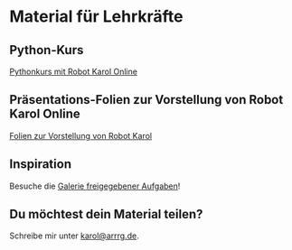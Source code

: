 # Material für Lehrkräfte

## Python-Kurs

<a href="https://raw.githubusercontent.com/Entkenntnis/robot-karol-online/main/material/Pythonkurs_mit_Robot_Karol_Online.pdf">Pythonkurs mit Robot Karol Online</a>

## Präsentations-Folien zur Vorstellung von Robot Karol Online

<a href="https://raw.githubusercontent.com/Entkenntnis/robot-karol-online/main/material/robot_karol_online_vorstellung.pdf">Folien zur Vorstellung von Robot Karol</a>

## Inspiration

Besuche die [Galerie freigegebener Aufgaben](https://karol.arrrg.de/#INSPIRATION)!

## Du möchtest dein Material teilen?

Schreibe mir unter karol@arrrg.de.

